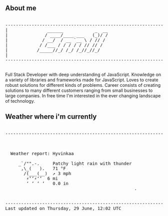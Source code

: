 ## About me

<pre>

--------------------------------------------------------------------------------------
|			    ______            _  __
|			   / ____/____ ___   (_)/ /
|			  / __/  / __ `__ \ / // / 
|			 / /___ / / / / / // // /  
|			/_____//_/ /_/ /_//_//_/   
|                           
--------------------------------------------------------------------------------------

</pre>

Full Stack Developer with deep understanding of JavaScript. Knowledge on a variety of libraries and frameworks made for JavaScript. Loves to create robust solutions for different kinds of problems. Career consists of creating solutions to many different customers ranging from small businesses to large companies. In free time I'm interested in the ever changing landscape of technology. 



## Weather where i'm currently  

<pre>

--------------------------------------------------------------------------------------


 
  Weather report: Hyvinkaa  
    
     _`/"".-.     Patchy light rain with thunder  
      ,\_(   ).   71 °F  
       /(___(__)  ↗ 3 mph  
        ⚡‘‘⚡‘‘  6 mi  
        ‘ ‘ ‘ ‘   0.0 in  
                                                 .


--------------------------------------------------------------------------------------
Last updated on Thursday, 29 June, 12:02 UTC
</pre>
